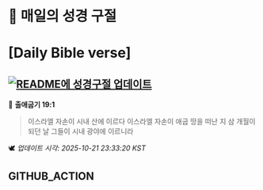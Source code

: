 # 🙏 매일의 성경 구절
# [Daily Bible verse]
## [![README에 성경구절 업데이트](https://github.com/DONGSUKA/first_test/actions/workflows/update-readme-bible.yml/badge.svg)](https://github.com/DONGSUKA/first_test/actions/workflows/update-readme-bible.yml)
<!-- START_BIBLE_VERSE -->
📖 **출애굽기 19:1**
> 이스라엘 자손이 시내 산에 이르다 이스라엘 자손이 애굽 땅을 떠난 지 삼 개월이 되던 날 그들이 시내 광야에 이르니라

🕊️ _업데이트 시각: 2025-10-21 23:33:20 KST_
  <!-- END_BIBLE_VERSE -->
## GITHUB_ACTION
